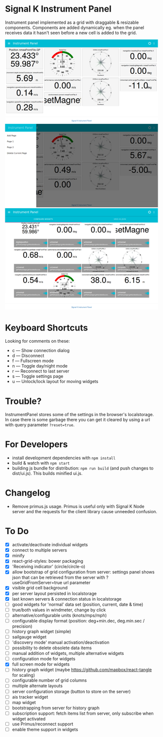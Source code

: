 Signal K Instrument Panel
=========================
Instrument panel implemented as a grid with draggable &amp; resizable components. Components are added dynamically eg.
when the panel receives data it hasn't seen before a new cell is added to the grid.

![Signal K Instrument Panel](./index.png)
![Signal K Instrument Panel Menu](./menu.png)
![Signal K Instrument Panel Settings](./settings.png)

Keyboard Shortcuts
==================
Looking for comments on these:
- c &mdash; Show connection dialog
- d &mdash; Disconnect
- f &mdash; Fullscreen mode
- n &mdash; Toggle day/night mode
- r &mdash; Reconnect to last server
- s &mdash; Toggle settings page
- u &mdash; Unlock/lock layout for moving widgets

Trouble?
========
InstrumentPanel stores some of the settings in the browser's localstorage. In case there is some garbage there you can
get it cleared by using a url with query parameter `?reset=true`.

For Developers
==============
- install development dependencies with `npm install`
- build & watch with `npm start`
- building js bundle for distribution: `npm run build` (and push changes to dist/ui.js). This builds minified ui.js.

Changelog
=====
- Remove primus.js usage. Primus is useful only with Signal K Node server and the requests for the client library cause unneeded confusion.

To Do
=====
- [x] activate/deactivate individual widgets
- [x] connect to multiple servers
- [x] minify
- [x] react-grid-styles: bower packaging
- [x] 'Receiving indicator' (circle/circle-o)
- [x] allow bootstrap of grid configuration from server: settings panel shows json that can be retrieved from the
      server with ?useGridFromServer=true url parameter
- [x] visible grid cell background
- [x] per server layout persisted in localstorage
- [x] last known servers & connection status in localstorage
- [ ] good widgets for 'normal' data set (position, current, date & time)
- [ ] true/both values in windmeter, change by click
- [ ] alternative/configurable units (knots/mps/mph)
- [ ] configurable display format (position: deg+min.dec, deg.min.sec / precision)
- [ ] history graph widget (simple)
- [ ] sailgauge widget
- [ ] 'discovery mode' manual activation/deactivation
- [ ] possibility to delete obsolete data items
- [ ] manual addition of widgets, multiple alternative widgets
- [ ] configuration mode for widgets
- [x] full screen mode for widgets
- [ ] history graph widget (maybe https://github.com/mapbox/react-tangle for scaling)
- [ ] configurable number of grid columns
- [ ] multiple alternate layouts
- [ ] server configuration storage (button to store on the server)
- [ ] ais tracker widget
- [ ] map widget
- [ ] bootstrapping from server for history graph
- [ ] subscription support: fetch items list from server, only subscribe when widget activated
- [ ] use Primus/reconnect support
- [ ] enable theme support in widgets
